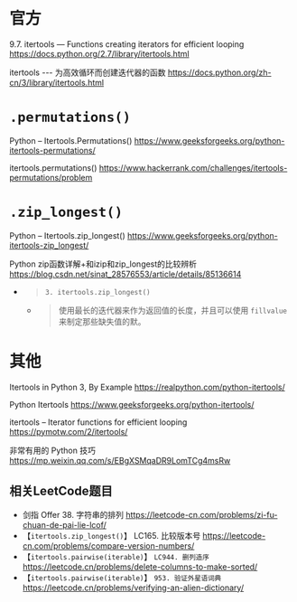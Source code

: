 
# 官方

9.7. itertools — Functions creating iterators for efficient looping https://docs.python.org/2.7/library/itertools.html

itertools --- 为高效循环而创建迭代器的函数 https://docs.python.org/zh-cn/3/library/itertools.html

# `.permutations()`

Python – Itertools.Permutations() https://www.geeksforgeeks.org/python-itertools-permutations/

itertools.permutations() https://www.hackerrank.com/challenges/itertools-permutations/problem

# `.zip_longest()`

Python – Itertools.zip_longest() https://www.geeksforgeeks.org/python-itertools-zip_longest/

Python zip函数详解+和izip和zip_longest的比较辨析 https://blog.csdn.net/sinat_28576553/article/details/85136614
- > `3. itertools.zip_longest()`
  * > 使用最长的迭代器来作为返回值的长度，并且可以使用 `fillvalue` 来制定那些缺失值的默。

# 其他

Itertools in Python 3, By Example https://realpython.com/python-itertools/

Python Itertools https://www.geeksforgeeks.org/python-itertools/

itertools – Iterator functions for efficient looping https://pymotw.com/2/itertools/

非常有用的 Python 技巧 https://mp.weixin.qq.com/s/EBgXSMqaDR9LomTCg4msRw

## 相关LeetCode题目

- 剑指 Offer 38. 字符串的排列 https://leetcode-cn.com/problems/zi-fu-chuan-de-pai-lie-lcof/
- 【`itertools.zip_longest()`】 LC165. 比较版本号 https://leetcode-cn.com/problems/compare-version-numbers/
- 【`itertools.pairwise(iterable)`】 `LC944. 删列造序` https://leetcode.cn/problems/delete-columns-to-make-sorted/
- 【`itertools.pairwise(iterable)`】 `953. 验证外星语词典` https://leetcode.cn/problems/verifying-an-alien-dictionary/
